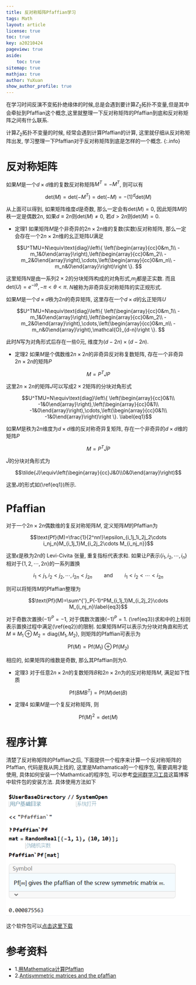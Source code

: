 ```yaml
---
title: 反对称矩阵Pfaffian学习
tags: Math
layout: article
license: true
toc: true
key: a20210424
pageview: true
aside:
    toc: true
sitemap: true
mathjax: true
author: YuXuan
show_author_profile: true
---
```

在学习时间反演不变拓扑绝缘体的时候,总是会遇到要计算$Z_2$拓扑不变量,但是其中会牵扯到Pfaffian这个概念,这里就整理一下反对称矩阵的Pfaffian到底和反对称矩阵之间有什么联系.
<!--more-->

计算$Z_2$拓扑不变量的时候, 经常会遇到计算Pfaffian的计算, 这里就仔细从反对称矩阵出发, 学习整理一下Pfaffian对于反对称矩阵到底是怎样的一个概念.
{:.info}
# 反对称矩阵
如果$M$是一个$d\times d$维的复数反对称矩阵$M^T=-M^T$, 则可以有 

$$\text{det}(M)=\text{det}(-M^T)=\text{det}(-M)=-(1)^d\text{det}(M)$$

从上面可以得到, 如果矩阵维度$d$是奇数, 那么一定会有$\text{det}(M)=0$, 因此矩阵$M$的秩一定是偶数$2n$, 如果$d\equiv2n$则$\text{det}(M)\neq 0$, 若$d>2n$则$\text{det}(M)=0$.  

 - 定理1
如果矩阵$M$是个非奇异的$2n\times 2n$维的复数(实数)反对称矩阵, 那么一定会存在一个$2n\times 2n$维的幺正矩阵$U$满足

$$U^TMU=N\equiv\text{diag}\left\{ \left(\begin{array}{cc}0&m_1\\
-m_1&0\end{array}\right),\left(\begin{array}{cc}0&m_2\\
-m_2&0\end{array}\right),\cdots,\left(\begin{array}{cc}0&m_n\\
-m_n&0\end{array}\right)\right \}. $$
    
这里矩阵$N$是由一系列$2\times 2$的分块矩阵构成的对角形式,$m_j$都是正实数. 而且$\text{det}(U)=e^{-i\theta},-\pi<\theta<\pi$. $N$被称为非奇异反对称矩阵的实正规形式.

如果$M$是一个$d\times d$秩为$2n$的奇异矩阵, 这里存在一个$d\times d$的幺正矩阵$U$

$$U^TMU=N\equiv\text{diag}\left\{ \left(\begin{array}{cc}0&m_1\\
-m_1&0\end{array}\right),\left(\begin{array}{cc}0&m_2\\
-m_2&0\end{array}\right),\cdots,\left(\begin{array}{cc}0&m_n\\
-m_n&0\end{array}\right),\mathcal{O}_{d-n}\right \}. $$

此时$N$写为对角形式后存在一些0元, 维度为$(d-2n)\times(d-2n)$.

- 定理2
如果$M$是个偶数维$2n\times 2n$的非奇异反对称复数矩阵, 存在一个非奇异$2n\times 2n$的矩阵$P$

$$M=P^TJP$$

这里$2n\times 2n$的矩阵$J$可以写成$2\times 2$矩阵的分块对角形式

$$U^TMU=N\equiv\text{diag}\left\{ \left(\begin{array}{cc}0&1\\
-1&0\end{array}\right),\left(\begin{array}{cc}0&1\\
-1&0\end{array}\right),\cdots,\left(\begin{array}{cc}0&1\\
-1&0\end{array}\right)\right \}. \label{eq1}$$

如果$M$是秩为$2n$维度为$d\times d$维的反对称奇异复矩阵, 存在一个非奇异的$d\times d$维的矩阵$P$

$$M=P^T\tilde{J}P$$

$\tilde{J}$的分块对角形式为

$$\tilde{J}\equiv\left(\begin{array}{cc}J&0\\0&0\end{array}\right)$$

这里$J$的形式如(\ref{eq1})所示.

# Pfaffian
对于一个$2n\times 2n$偶数维的复反对称矩阵$M$, 定义矩阵$M$的Pfaffian为

$$\text{Pf}(M)=\frac{1}{2^nn!}\epsilon_{i_1j_1i_2j_2\cdots i_nj_n}M_{i_1j_1}M_{i_2j_2\cdots M_{i_nj_n}}$$

这里$\epsilon$是秩为2n的 Levi-Civita 张量, 重复指标代表求和. 如果让$P$表示$\{i_1,i_2,\cdots,i_n\}$相对于$\{1,2,\cdots,2n\}$的一系列置换

$$i_1\lt j_1,i_2\lt j_2,\cdots,i_{2n}\lt j_{2n}\qquad\text{and}\qquad i_1\lt i_2\lt\cdots\lt i_{2n}\label{eq2}$$

则可以将矩阵$M$的Pfaffian整理为

$$\text{Pf}(M)=\sum^{'}_P(-1)^PM_{i_1j_1}M_{i_2j_2}\cdots M_{i_nj_n}\label{eq3}$$

对于奇数次置换$(-1)^P=-1$, 对于偶数次置换$(-1)^P=1$. (\ref{eq3})求和中的上标则表示置换过程中满足(\ref{eq2})的限制. 如果矩阵$M$可以表示为分块对角直和形式$M\equiv M_1\oplus M_2=\text{diag}\{M_1,M_2\}$, 则矩阵的Pfaffian可表示为

$$\text{Pf}(M)=\text{Pf}(M_1)\oplus\text{Pf}(M_2)$$

相应的, 如果矩阵的维数是奇数, 那么其Pfaffian则为0.

- 定理3
对于任意$2n\times 2n$的复数矩阵$B$和$2n\times 2n$为的反对称矩阵$M$, 满足如下性质

$$\text{Pf}(BMB^T)=\text{Pf}(M)\text{det}(B)$$

- 定理4
如果$M$是一个复反对称矩阵, 则

$$\text{Pf}(M)^2=\text{det}(M)$$

# 程序计算
清楚了反对称矩阵的Pfaffian之后, 下面提供一个程序来计算一个反对称矩阵的Pfaffian, 代码是我从网上找的, 这里是Mathamatica的一个程序包, 需要调用才能使用, 具体如何安装一个Mathamtica的程序包, 可以参考[空间群学习工具](https://yxli8023.github.io/2021/04/19/SpacGroup.html)这篇博客中软件包的安装方法. 具体使用方法如下


![png](/assets/images/topology/pf1.png)

这个软件包可以[点击这里下载](/assets/data/Pfaffian.zip)

# 参考资料
- 1.[用Mathematica计算Pfaffian](https://www.douban.com/note/273541840/)
- 2.[Antisymmetric matrices and the pfaffian](/assets/pdf/pfaffian15.pdf)
